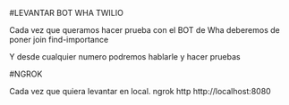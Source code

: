 





#LEVANTAR BOT WHA TWILIO

Cada vez que queramos hacer prueba con el BOT de Wha deberemos de poner
join find-importance

Y desde cualquier numero podremos hablarle y hacer pruebas



#NGROK

Cada vez que quiera levantar en local.
ngrok http http://localhost:8080